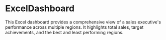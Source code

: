# ExcelDashboard
This Excel dashboard provides a comprehensive view of a sales executive's performance across multiple regions. It highlights total sales, target achievements, and the best and least performing regions.

